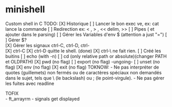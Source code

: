 # minishell
Custom shell in C
TODO:
[X]	Historique
[ ] Lancer le bon exec ve, ex: cat lance la commande
[ ] Redirection ex: < , > , << delim, >>
[ ] Pipes ( et ajouter dans le parsing)
[ ] Gérer les Variables d'env $ (attention a just "=")
[ ] Gérer $?  
[X] Gérer les signaux ctrl-C, ctrl-D, ctrl-\
	[X] ctrl-C
	[X] ctrl-D quitte le shell. (done)
	[X] ctrl-\ ne fait rien.
[ ] Créé les buitins
	[ ] echo (with -n)
	[ ] cd (only relative path or absolute)(changer PATH et OLDPATH)
	[X] pwd (no flag)
	[ ] export (no flag) -ungoing-
	[ ] unset (no flag) 
	[X] env (no flag)
	[X] exit (no flag)
TOKNOW: 
	- Ne pas interpréter de quotes (guillemets) non fermés ou de caractères spéciaux non demandés dans le sujet, tels que \ (le backslash) ou ; (le point-virgule).
	- Ne pas gérer les fuites avec readline 

 TOFIX  
	- ft_arrayrm
	- signals get displayed

